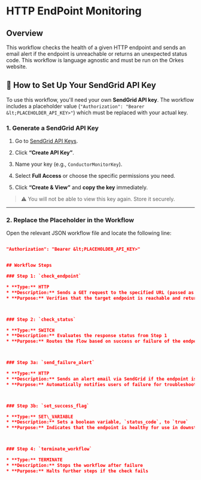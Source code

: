 # HTTP EndPoint Monitoring


## Overview 

This workflow checks the health of a given HTTP endpoint and sends an email alert if the endpoint is unreachable or returns an unexpected status code. This workflow is language agnostic and must be run on the Orkes website. 

## 🔧 How to Set Up Your SendGrid API Key

To use this workflow, you'll need your own **SendGrid API key**. The workflow includes a placeholder value (`"Authorization": "Bearer &lt;PLACEHOLDER_API_KEY>"`) which must be replaced with your actual key.

### 1. Generate a SendGrid API Key

1. Go to [SendGrid API Keys](https://app.sendgrid.com/settings/api_keys).

2. Click **“Create API Key”**.

3. Name your key (e.g., `ConductorMonitorKey`).

4. Select **Full Access** or choose the specific permissions you need.

5. Click **“Create & View”** and **copy the key** immediately.

> ⚠️ You will not be able to view this key again. Store it securely.

---

### 2. Replace the Placeholder in the Workflow

Open the relevant JSON workflow file and locate the following line:

```json

"Authorization": "Bearer &lt;PLACEHOLDER_API_KEY>"


## Workflow Steps

### Step 1: `check_endpoint`

* **Type:** HTTP
* **Description:** Sends a GET request to the specified URL (passed as input)
* **Purpose:** Verifies that the target endpoint is reachable and returns a valid HTTP response



### Step 2: `check_status`

* **Type:** SWITCH
* **Description:** Evaluates the response status from Step 1
* **Purpose:** Routes the flow based on success or failure of the endpoint check



### Step 3a: `send_failure_alert`

* **Type:** HTTP
* **Description:** Sends an alert email via SendGrid if the endpoint is invalid
* **Purpose:** Automatically notifies users of failure for troubleshooting



### Step 3b: `set_success_flag`

* **Type:** SET\_VARIABLE
* **Description:** Sets a boolean variable, `status_code`, to `true`
* **Purpose:** Indicates that the endpoint is healthy for use in downstream tasks



### Step 4: `terminate_workflow`

* **Type:** TERMINATE
* **Description:** Stops the workflow after failure
* **Purpose:** Halts further steps if the check fails




